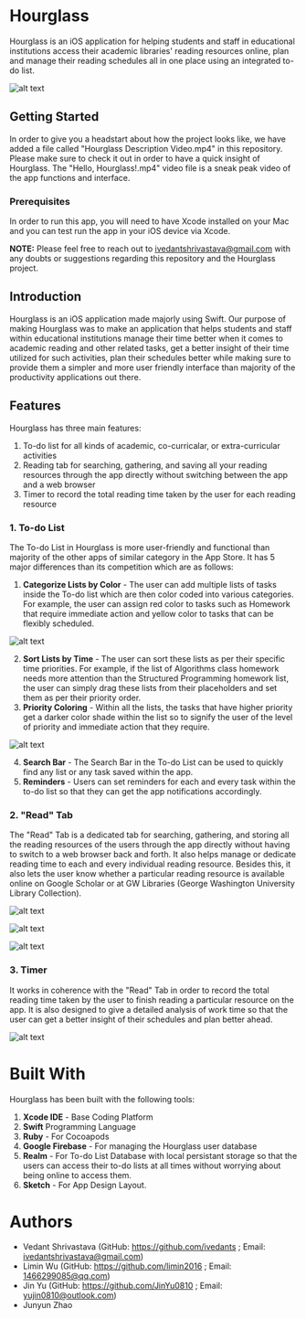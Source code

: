 # Hourglass

Hourglass is an iOS application for helping students and staff in educational institutions access their academic libraries' reading resources online, plan and manage their reading schedules all in one place using an integrated to-do list.

![alt text](https://github.com/ivedants/Hourglass-iOS-Application-for-Reading-Resource-Management/blob/main/Screenshot%20-%201.png?raw=true)

## Getting Started

In order to give you a headstart about how the project looks like, we have added a file called "Hourglass Description Video.mp4" in this repository. Please make sure to check it out in order to have a quick insight of Hourglass. The "Hello, Hourglass!.mp4" video file is a sneak peak video of the app functions and interface. 

### Prerequisites

In order to run this app, you will need to have Xcode installed on your Mac and you can test run the app in your iOS device via Xcode. 

**NOTE:** Please feel free to reach out to ivedantshrivastava@gmail.com with any doubts or suggestions regarding this repository and the Hourglass project. 

## Introduction

Hourglass is an iOS application made majorly using Swift. Our purpose of making Hourglass was to make an application that helps students and staff within educational institutions manage their time better when it comes to academic reading and other related tasks, get a better insight of their time utilized for such activities, plan their schedules better while making sure to provide them a simpler and more user friendly interface than majority of the productivity applications out there. 

## Features

Hourglass has three main features:
1. To-do list for all kinds of academic, co-curricalar, or extra-curricular activities
2. Reading tab for searching, gathering, and saving all your reading resources through the app directly without switching between the app and a web browser
3. Timer to record the total reading time taken by the user for each reading resource

### 1. To-do List

The To-do List in Hourglass is more user-friendly and functional than majority of the other apps of similar category in the App Store. It has 5 major differences than its competition which are as follows:
1. **Categorize Lists by Color** - The user can add multiple lists of tasks inside the To-do list which are then color coded into various categories. For example, the user can assign red color to tasks such as Homework that require immediate action and yellow color to tasks that can be flexibly scheduled. 

![alt text](https://github.com/ivedants/Hourglass-iOS-Application-for-Reading-Resource-Management/blob/main/Screenshot%20-%203.png?raw=true)

2. **Sort Lists by Time** - The user can sort these lists as per their specific time priorities. For example, if the list of Algorithms class homework needs more attention than the Structured Programming homework list, the user can simply drag these lists from their placeholders and set them as per their priority order. 
3. **Priority Coloring** - Within all the lists, the tasks that have higher priority get a darker color shade within the list so to signify the user of the level of priority and immediate action that they require. 

![alt text](https://github.com/ivedants/Hourglass-iOS-Application-for-Reading-Resource-Management/blob/main/Screenshot%20-%202.png?raw=true)

4. **Search Bar** - The Search Bar in the To-do List can be used to quickly find any list or any task saved within the app. 
5. **Reminders** - Users can set reminders for each and every task within the to-do list so that they can get the app notifications accordingly. 

 ### 2. "Read" Tab

The "Read" Tab is a dedicated tab for searching, gathering, and storing all the reading resources of the users through the app directly without having to switch to a web browser back and forth. It also helps manage or dedicate reading time to each and every individual reading resource. Besides this, it also lets the user know whether a particular reading resource is available online on Google Scholar or at GW Libraries (George Washington University Library Collection).

![alt text](https://github.com/ivedants/Hourglass-iOS-Application-for-Reading-Resource-Management/blob/main/Screenshot%20-%205.png?raw=true)

![alt text](https://github.com/ivedants/Hourglass-iOS-Application-for-Reading-Resource-Management/blob/main/Screenshot%20-%206.png?raw=true)

![alt text](https://github.com/ivedants/Hourglass-iOS-Application-for-Reading-Resource-Management/blob/main/Screenshot%20-%207.png?raw=true)

### 3. Timer

It works in coherence with the "Read" Tab in order to record the total reading time taken by the user to finish reading a particular resource on the app. It is also designed to give a detailed analysis of work time so that the user can get a better insight of their schedules and plan better ahead. 

![alt text](https://github.com/ivedants/Hourglass-iOS-Application-for-Reading-Resource-Management/blob/main/Screenshot%20-%204.png?raw=true)

# Built With

Hourglass has been built with the following tools:
1. **Xcode IDE** - Base Coding Platform
2. **Swift** Programming Language
3. **Ruby** - For Cocoapods
4. **Google Firebase** - For managing the Hourglass user database
5. **Realm** - For To-do List Database with local persistant storage so that the users can access their to-do lists at all times without worrying about being online to access them. 
6. **Sketch** - For App Design Layout. 

# Authors

- Vedant Shrivastava (GitHub: https://github.com/ivedants ; Email: ivedantshrivastava@gmail.com)
- Limin Wu (GitHub: https://github.com/limin2016 ; Email: 1466299085@qq.com)
- Jin Yu (GitHub: https://github.com/JinYu0810 ; Email: yujin0810@outlook.com)
- Junyun Zhao
